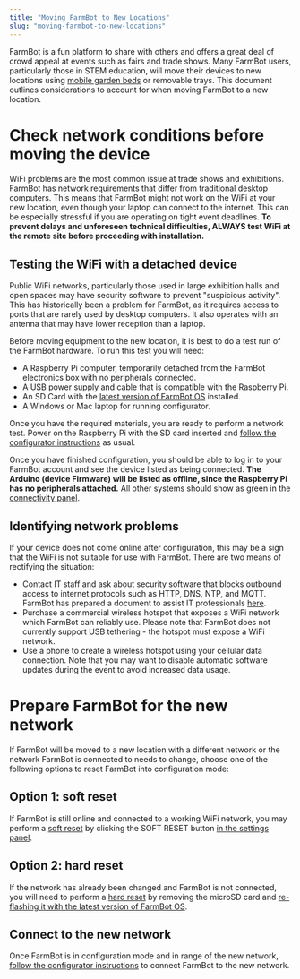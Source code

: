 ```yaml
---
title: "Moving FarmBot to New Locations"
slug: "moving-farmbot-to-new-locations"
---
```


FarmBot is a fun platform to share with others and offers a great deal of crowd appeal at events such as fairs and trade shows. Many FarmBot users, particularly those in STEM education, will move their devices to new locations using [mobile garden beds](https://genesis.farm.bot/docs/mobile-raised-bed) or removable trays. This document outlines considerations to account for when moving FarmBot to a new location.

# Check network conditions before moving the device

WiFi problems are the most common issue at trade shows and exhibitions. FarmBot has network requirements that differ from traditional desktop computers. This means that FarmBot might not work on the WiFi at your new location, even though your laptop can connect to the internet. This can be especially stressful if you are operating on tight event deadlines. **To prevent delays and unforeseen technical difficulties, ALWAYS test WiFi at the remote site before proceeding with installation.**

## Testing the WiFi with a detached device

Public WiFi networks, particularly those used in large exhibition halls and open spaces may have security software to prevent "suspicious activity". This has historically been a problem for FarmBot, as it requires access to ports that are rarely used by desktop computers. It also operates with an antenna that may have lower reception than a laptop.

Before moving equipment to the new location, it is best to do a test run of the FarmBot hardware. To run this test you will need:

 * A Raspberry Pi computer, temporarily detached from the FarmBot electronics box with no peripherals connected.
 * A USB power supply and cable that is compatible with the Raspberry Pi.
 * An SD Card with the [latest version of FarmBot OS](https://my.farm.bot/os) installed.
 * A Windows or Mac laptop for running configurator.

Once you have the required materials, you are ready to perform a network test. Power on the Raspberry Pi with the SD card inserted and [follow the configurator instructions](../../FarmBot-OS/farmbot-os/configurator.md) as usual.

Once you have finished configuration, you should be able to log in to your FarmBot account and see the device listed as being connected. **The Arduino (device Firmware) will be listed as offline, since the Raspberry Pi has no peripherals attached.** All other systems should show as green in the [connectivity panel](connectivity-codes.md).

## Identifying network problems

If your device does not come online after configuration, this may be a sign that the WiFi is not suitable for use with FarmBot. There are two means of rectifying the situation:

 * Contact IT staff and ask about security software that blocks outbound access to internet protocols such as HTTP, DNS, NTP, and MQTT. FarmBot has prepared a document to assist IT professionals [here](for-it-security-professionals.md).
 * Purchase a commercial wireless hotspot that exposes a WiFi network which FarmBot can reliably use. Please note that FarmBot does not currently support USB tethering - the hotspot must expose a WiFi network.
 * Use a phone to create a wireless hotspot using your cellular data connection. Note that you may want to disable automatic software updates during the event to avoid increased data usage.

# Prepare FarmBot for the new network

If FarmBot will be moved to a new location with a different network or the network FarmBot is connected to needs to change, choose one of the following options to reset FarmBot into configuration mode:

## Option 1: soft reset

If FarmBot is still online and connected to a working WiFi network, you may perform a [soft reset](../../The-FarmBot-Web-App/settings/power-and-reset.md#soft-reset) by clicking the <span class="fb-button fb-red">SOFT RESET</span> button [in the settings panel](https://my.farm.bot/app/designer/settings?highlight=soft_reset).

## Option 2: hard reset

If the network has already been changed and FarmBot is not connected, you will need to perform a [hard reset](../../The-FarmBot-Web-App/settings/power-and-reset.md#hard-reset) by removing the microSD card and [re-flashing it with the latest version of FarmBot OS](../../FarmBot-OS/farmbot-os.md#installation).

## Connect to the new network
Once FarmBot is in configuration mode and in range of the new network, [follow the configurator instructions](../../FarmBot-OS/farmbot-os/configurator.md) to connect FarmBot to the new network.
